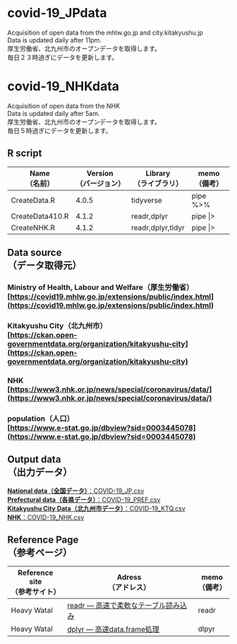 # covid-19_JPdata
Acquisition of open data from the mhlw.go.jp and city.kitakyushu.jp<br>
Data is updated daily after 11pm.<br>
厚生労働省、北九州市のオープンデータを取得します。<br>
毎日２３時過ぎにデータを更新します。

# covid-19_NHKdata
Acquisition of open data from the NHK<br>
Data is updated daily after 5am.<br>
厚生労働省、北九州市のオープンデータを取得します。<br>
毎日５時過ぎにデータを更新します。

## R script

|Name<br>（名前）|Version<br>（バージョン）|Library<br>（ライブラリ）|memo<br>（備考）|
|---|---|---|---|
|CreateData.R|4.0.5|tidyverse|pipe %>%|
|CreateData410.R|4.1.2|readr,dplyr|pipe \|>|
|CreateNHK.R|4.1.2|readr,dplyr,tidyr|pipe \|><br>|

## Data source<br>（データ取得元）
### **Ministry of Health, Labour and Welfare（厚生労働省）**<br>[https://covid19.mhlw.go.jp/extensions/public/index.html](https://covid19.mhlw.go.jp/extensions/public/index.html) <br>
### **Kitakyushu City（北九州市）**<br>[https://ckan.open-governmentdata.org/organization/kitakyushu-city](https://ckan.open-governmentdata.org/organization/kitakyushu-city)<br>
### **NHK**<br>[https://www3.nhk.or.jp/news/special/coronavirus/data/](https://www3.nhk.or.jp/news/special/coronavirus/data/)
### **population（人口）**<br>[https://www.e-stat.go.jp/dbview?sid=0003445078](https://www.e-stat.go.jp/dbview?sid=0003445078)

## Output data<br>（出力データ）
[**National data（全国データ）**：COVID-19_JP.csv](https://github.com/u-10bei/covid-19_JPdata/blob/main/data/COVID-19_JP.csv)<br>
[**Prefectural data（各県データ）**：COVID-19_PREF.csv](https://github.com/u-10bei/covid-19_JPdata/blob/main/data/COVID-19_PREF.csv)<br>
[**Kitakyushu City Data（北九州市データ）**：COVID-19_KTQ.csv](https://github.com/u-10bei/covid-19_JPdata/blob/main/data/COVID-19_KTQ.csv)<br>
[**NHK**：COVID-19_NHK.csv](https://github.com/u-10bei/covid-19_JPdata/blob/main/data/COVID-19_NHK.csv)

## Reference Page<br>（参考ページ）

|Reference site<br>（参考サイト）|Adress<br>（アドレス）|memo<br>（備考）|
|---|---|---|
|Heavy Watal|[readr — 高速で柔軟なテーブル読み込み](https://heavywatal.github.io/rstats/readr.html)|readr|
|Heavy Watal|[dplyr — 高速data.frame処理](https://heavywatal.github.io/rstats/dplyr.html)|dlpyr|
